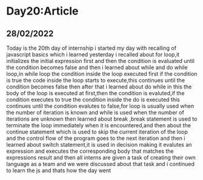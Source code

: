 # Day20:Article
## 28/02/2022
   Today is the  20th day of internship i started my day with recalling of javascript
basics which i learned yesterday i recalled about for loop,it initializes the initial
expression first and then the condition is evaluated until the condition becomes false
and then i learned about while and do while loop,in while loop the condition inside
the loop executed first if the condition is true the code inside the loop starts to
execute,this continues until the condition becomes false then after that i learned 
about do while in this the body of the loop is executed at first,then the condition
is evaluted,if the condition executes to true the condition inside the do is executed
this continues until the condition evalutes to false,for loop is usually used when the
number of iteration is known and while is used when the number of iterations are unknown
then learned about break ,break statement is used to terminate the loop immediately
when it is encountered,and then about the continue statement which is used to skip the
current iteration of the loop and the control flow of the program goes to the next 
iteration and then i learned about switch statement,it is used in decision making it
evalutes an expression and executes the corresponding body that matches the expressions
result and then all interns are given a task of creating their own language as a team
and we were discussed about that task and i continued to learn the js and thats how
the day went 
